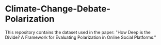 # Climate-Change-Debate-Polarization
This repository contains the dataset used in the paper: "How Deep is the Divide? A Framework for Evaluating Polarization in Online Social Platforms."
